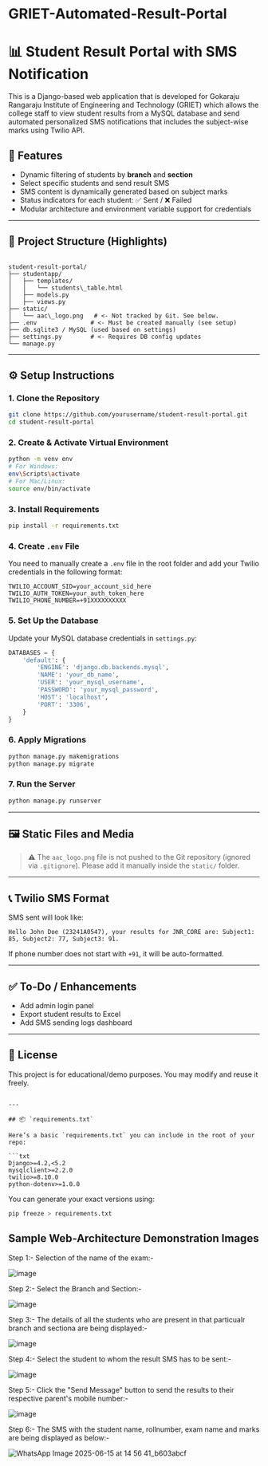 # GRIET-Automated-Result-Portal
# 📊 Student Result Portal with SMS Notification


This is a Django-based web application that is developed for Gokaraju Rangaraju Institute of Engineering and Technology (GRIET) which allows the college staff to view student results from a MySQL database and send automated personalized SMS notifications that includes the subject-wise marks using Twilio API.

## 🚀 Features

- Dynamic filtering of students by **branch** and **section**
- Select specific students and send result SMS
- SMS content is dynamically generated based on subject marks
- Status indicators for each student: ✅ Sent / ❌ Failed
- Modular architecture and environment variable support for credentials

---

## 📂 Project Structure (Highlights)

```

student-result-portal/
├── studentapp/
│   ├── templates/
│   │   └── students\_table.html
│   ├── models.py
│   ├── views.py
├── static/
│   └── aac\_logo.png   # <- Not tracked by Git. See below.
├── .env               # <- Must be created manually (see setup)
├── db.sqlite3 / MySQL (used based on settings)
├── settings.py        # <- Requires DB config updates
└── manage.py

````

---

## ⚙️ Setup Instructions

### 1. Clone the Repository

```bash
git clone https://github.com/yourusername/student-result-portal.git
cd student-result-portal
````

### 2. Create & Activate Virtual Environment

```bash
python -m venv env
# For Windows:
env\Scripts\activate
# For Mac/Linux:
source env/bin/activate
```

### 3. Install Requirements

```bash
pip install -r requirements.txt
```

### 4. Create `.env` File

You need to manually create a `.env` file in the root folder and add your Twilio credentials in the following format:

```env
TWILIO_ACCOUNT_SID=your_account_sid_here
TWILIO_AUTH_TOKEN=your_auth_token_here
TWILIO_PHONE_NUMBER=+91XXXXXXXXXX
```

### 5. Set Up the Database

Update your MySQL database credentials in `settings.py`:

```python
DATABASES = {
    'default': {
        'ENGINE': 'django.db.backends.mysql',
        'NAME': 'your_db_name',
        'USER': 'your_mysql_username',
        'PASSWORD': 'your_mysql_password',
        'HOST': 'localhost',
        'PORT': '3306',
    }
}
```

### 6. Apply Migrations

```bash
python manage.py makemigrations
python manage.py migrate
```

### 7. Run the Server

```bash
python manage.py runserver
```

---

## 🖼️ Static Files and Media

> ⚠️ The `aac_logo.png` file is not pushed to the Git repository (ignored via `.gitignore`). Please add it manually inside the `static/` folder.

---

## 📞 Twilio SMS Format

SMS sent will look like:

```
Hello John Doe (23241A0547), your results for JNR_CORE are: Subject1: 85, Subject2: 77, Subject3: 91.
```

If phone number does not start with `+91`, it will be auto-formatted.

---

## ✅ To-Do / Enhancements

* Add admin login panel
* Export student results to Excel
* Add SMS sending logs dashboard

---

## 📜 License

This project is for educational/demo purposes. You may modify and reuse it freely.

````

---

## 📦 `requirements.txt`

Here’s a basic `requirements.txt` you can include in the root of your repo:

```txt
Django>=4.2,<5.2
mysqlclient>=2.2.0
twilio>=8.10.0
python-dotenv>=1.0.0
````

You can generate your exact versions using:

```bash
pip freeze > requirements.txt
```




## Sample Web-Architecture Demonstration Images
Step 1:- Selection of the name of the exam:-

![image](https://github.com/user-attachments/assets/c96f77f8-5525-4f71-8402-baae1c37879f)


Step 2:- Select the Branch and Section:-

![image](https://github.com/user-attachments/assets/896a53bb-9cb8-488d-8fd4-82a23f1988d5)

Step 3:- The details of all the students who are present in that particualr branch and sectiona are being displayed:-

![image](https://github.com/user-attachments/assets/90a8cce4-46e9-4c94-8288-9ed68fab34ba)


Step 4:- Select the student to whom the result SMS has to be sent:-

![image](https://github.com/user-attachments/assets/faf7a9fe-de17-491c-9bae-a6f087d1b621)


Step 5:- Click the "Send Message" button to send the results to their respective parent's mobile number:-

![image](https://github.com/user-attachments/assets/55c83b4e-50b6-44ef-b9e7-f421d93b4b6c)


Step 6:- The SMS with the student name, rollnumber, exam name and marks are being displayed as below:-

![WhatsApp Image 2025-06-15 at 14 56 41_b603abcf](https://github.com/user-attachments/assets/1df47157-c0bc-4904-a184-a42701443b06)
